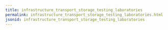 ```yaml
---
title: infrastructure_transport_storage_testing_laboratories
permalink: infrastructure_transport_storage_testing_laboratories.html
jsonid: infrastructure_transport_storage_testing_laboratories
---
```

